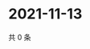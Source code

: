 # 2021-11-13

共 0 条

<!-- BEGIN WEIBO -->
<!-- 最后更新时间 Sat Nov 13 2021 18:14:56 GMT+0800 (China Standard Time) -->

<!-- END WEIBO -->
